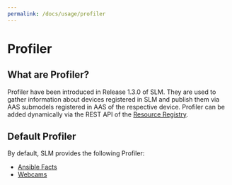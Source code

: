 ```yaml
---
permalink: /docs/usage/profiler
---
```


# Profiler

## What are Profiler?

Profiler have been introduced in Release 1.3.0 of SLM. They are used to gather information about devices registered in 
SLM and publish them via AAS submodels registered in AAS of the respective device. Profiler can be added dynamically 
via the REST API of the [Resource Registry](/docs/usage/api/#resource-registry).

## Default Profiler
By default, SLM provides the following Profiler:

* [Ansible Facts](https://github.com/FabOS-AI/fabos-slm-pr-ansible-facts)
* [Webcams](https://github.com/FabOS-AI/fabos-slm-pr-webcams)

